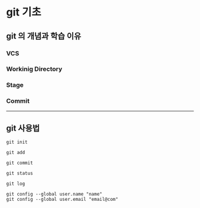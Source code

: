 # git 기초

## git 의 개념과 학습 이유
### VCS

### Workinig Directory

### Stage

### Commit

---

## git 사용법


```
git init

git add

git commit

git status

git log

git config --global user.name "name"
git config --global user.email "email@com"

```

